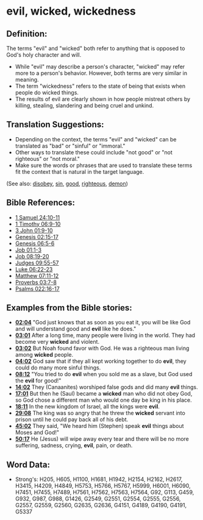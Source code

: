 # evil, wicked, wickedness #

## Definition: ##

The terms "evil" and "wicked" both refer to anything that is opposed to God's holy character and will.

* While "evil" may describe a person's character, "wicked" may refer more to a person's behavior. However, both terms are very similar in meaning.
* The term "wickedness" refers to the state of being that exists when people do wicked things.
* The results of evil are clearly shown in how people mistreat others by killing, stealing, slandering and being cruel and unkind.

## Translation Suggestions: ##

* Depending on the context, the terms "evil" and "wicked" can be translated as "bad" or "sinful" or "immoral."
* Other ways to translate these could include "not good" or "not righteous" or "not moral."
* Make sure the words or phrases that are used to translate these terms fit the context that is natural in the target language.

(See also: [disobey](../other/disobey.md), [sin](../kt/sin.md), [good](../kt/good.md), [righteous](../kt/righteous.md), [demon](../kt/demon.md))

## Bible References: ##

* [1 Samuel 24:10-11](rc://en/tn/help/1sa/24/10)
* [1 Timothy 06:9-10](rc://en/tn/help/1ti/06/09)
* [3 John 01:9-10](rc://en/tn/help/3jn/01/09)
* [Genesis 02:15-17](rc://en/tn/help/gen/02/15)
* [Genesis 06:5-6](rc://en/tn/help/gen/06/05)
* [Job 01:1-3](rc://en/tn/help/job/01/01)
* [Job 08:19-20](rc://en/tn/help/job/08/19)
* [Judges 09:55-57](rc://en/tn/help/jdg/09/55)
* [Luke 06:22-23](rc://en/tn/help/luk/06/22)
* [Matthew 07:11-12](rc://en/tn/help/mat/07/11)
* [Proverbs 03:7-8](rc://en/tn/help/pro/03/07)
* [Psalms 022:16-17](rc://en/tn/help/psa/022/016)

## Examples from the Bible stories: ##

* __[02:04](rc://en/tn/help/obs/02/04)__ "God just knows that as soon as you eat it, you will be like God and will understand good and __evil__  like he does."
* __[03:01](rc://en/tn/help/obs/03/01)__ After a long time, many people were living in the world. They had become very __wicked__  and violent.
* __[03:02](rc://en/tn/help/obs/03/02)__ But Noah found favor with God. He was a righteous man living among __wicked__  people.
* __[04:02](rc://en/tn/help/obs/04/02)__ God saw that if they all kept working together to do __evil__, they could do many more sinful things.
* __[08:12](rc://en/tn/help/obs/08/12)__ "You tried to do __evil__  when you sold me as a slave, but God used the __evil__  for good!"
* __[14:02](rc://en/tn/help/obs/14/02)__ They (Canaanites) worshiped false gods and did many __evil__  things.
* __[17:01](rc://en/tn/help/obs/17/01)__ But then he (Saul) became a __wicked__  man who did not obey God, so God chose a different man who would one day be king in his place.
* __[18:11](rc://en/tn/help/obs/18/11)__ In the new kingdom of Israel, all the kings were __evil__.
* __[29:08](rc://en/tn/help/obs/29/08)__ The king was so angry that he threw the __wicked__  servant into prison until he could pay back all of his debt.
* __[45:02](rc://en/tn/help/obs/45/02)__ They said, "We heard him (Stephen) speak __evil__  things about Moses and God!"
* __[50:17](rc://en/tn/help/obs/50/17)__ He (Jesus) will wipe away every tear and there will be no more suffering, sadness, crying, __evil__, pain, or death.

## Word Data: ##

* Strong's: H205, H605, H1100, H1681, H1942, H2154, H2162, H2617, H3415, H4209, H4849, H5753, H5766, H5767, H5999, H6001, H6090, H7451, H7455, H7489, H7561, H7562, H7563, H7564, G92, G113, G459, G932, G987, G988, G1426, G2549, G2551, G2554, G2555, G2556, G2557, G2559, G2560, G2635, G2636, G4151, G4189, G4190, G4191, G5337

